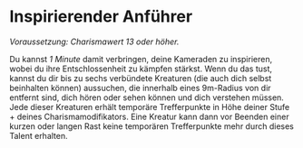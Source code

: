 # Inspirierender Anführer

_Voraussetzung: Charismawert 13 oder höher._

Du kannst _1 Minute_ damit verbringen, deine Kameraden zu inspirieren, wobei du ihre Entschlossenheit zu kämpfen stärkst. Wenn du das tust, kannst du dir bis zu sechs verbündete Kreaturen (die auch dich selbst beinhalten können) aussuchen, die innerhalb eines 9m-Radius von dir entfernt sind, dich hören oder sehen können und dich verstehen müssen. Jede dieser Kreaturen erhält temporäre Trefferpunkte in Höhe deiner Stufe + deines Charismamodifikators. Eine Kreatur kann dann vor Beenden einer kurzen oder langen Rast keine temporären Trefferpunkte mehr durch dieses Talent erhalten.
